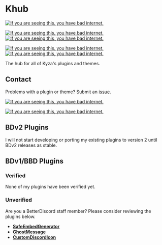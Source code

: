 # Khub

[![If you are seeing this, you have bad internet.](https://img.shields.io/static/v1.svg?label=Developing%20For%20v2&message=NO&color=red&style=for-the-badge&logo=Discord&logoColor=909090&labelColor=303030)](https://github.com/KyzaGitHub/Khub/)

[![If you are seeing this, you have bad internet.](https://img.shields.io/static/v1.svg?label=Plugin%20Count&message=3&color=7bbe17&style=for-the-badge&logo=Discord&logoColor=909090&labelColor=303030)](https://github.com/KyzaGitHub/Khub/)
[![If you are seeing this, you have bad internet.](https://img.shields.io/static/v1.svg?label=Plugins%20Verified&message=0&color=7bbe17&style=for-the-badge&logo=Discord&logoColor=909090&labelColor=303030)](https://github.com/KyzaGitHub/Khub/)

[![If you are seeing this, you have bad internet.](https://img.shields.io/static/v1.svg?label=Theme%20Count&message=0&color=7bbe17&style=for-the-badge&logo=Discord&logoColor=909090&labelColor=303030)](https://github.com/KyzaGitHub/Khub/)
[![If you are seeing this, you have bad internet.](https://img.shields.io/static/v1.svg?label=Themes%20Verified&message=0&color=7bbe17&style=for-the-badge&logo=Discord&logoColor=909090&labelColor=303030)](https://github.com/KyzaGitHub/Khub/)

The hub for all of Kyza's plugins and themes.

## Contact

Problems with a plugin or theme? Submit an [issue](https://github.com/KyzaGitHub/Khub/issues/new).

[![If you are seeing this, you have bad internet.](https://img.shields.io/static/v1.svg?label=Discord%20Tag&message=@Kyza%239994&color=7289DA&style=flat&logo=Discord&labelColor=303030)](https://discord.gg/)

[![If you are seeing this, you have bad internet.](https://img.shields.io/static/v1.svg?label=Discord%20ID&message=<@220548715265114113>&color=7289DA&style=flat&logo=Discord&labelColor=303030)](https://discord.gg/)

## BDv2 Plugins

I will not start developing or porting my existing plugins to version 2 until BDv2 releases as stable.

## BDv1/BBD Plugins

### Verified

None of my plugins have been verified yet.

### Unverified

Are you a BetterDiscord staff member? Please consider reviewing the plugins below.

 * **[SafeEmbedGenerator](https://github.com/KyzaGitHub/Khub/tree/master/v1%20Plugins/SafeEmbedGenerator)**
 * **[GhostMessage](https://github.com/KyzaGitHub/Khub/tree/master/v1%20Plugins/GhostMessage)**
 * **[CustomDiscordIcon](https://github.com/KyzaGitHub/Khub/tree/master/v1%20Plugins/CustomDiscordIcon)**
